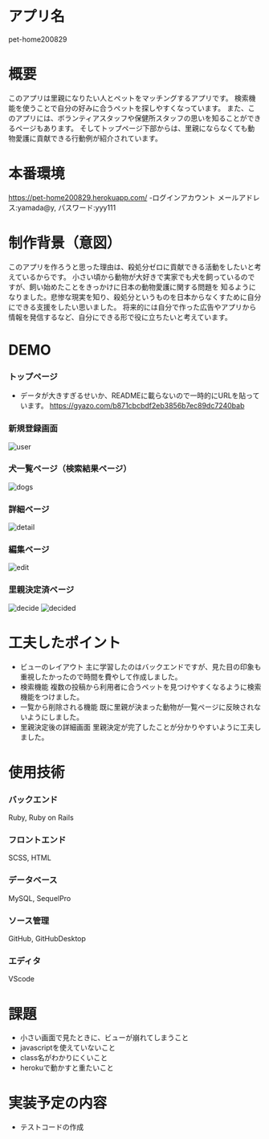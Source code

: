 # アプリ名
pet-home200829

# 概要
このアプリは里親になりたい人とペットをマッチングするアプリです。
検索機能を使うことで自分の好みに合うペットを探しやすくなっています。
また、このアプリには、ボランティアスタッフや保健所スタッフの思いを知ることができるページもあります。
そしてトップページ下部からは、里親にならなくても動物愛護に貢献できる行動例が紹介されています。

# 本番環境
https://pet-home200829.herokuapp.com/
-ログインアカウント メールアドレス:yamada@y, パスワード:yyy111

# 制作背景（意図）
このアプリを作ろうと思った理由は、殺処分ゼロに貢献できる活動をしたいと考えているからです。
小さい頃から動物が大好きで実家でも犬を飼っているのですが、飼い始めたことをきっかけに日本の動物愛護に関する問題を
知るようになりました。悲惨な現実を知り、殺処分というものを日本からなくすために自分にできる支援をしたい思いました。
将来的には自分で作った広告やアプリから情報を発信するなど、自分にできる形で役に立ちたいと考えています。

# DEMO

### トップページ
- データが大きすぎるせいか、READMEに載らないので一時的にURLを貼っています。
https://gyazo.com/b871cbcbdf2eb3856b7ec89dc7240bab

### 新規登録画面
![user](https://gyazo.com/7d260b5a4b2dcefc4b1e60ee744ad33e/raw)

### 犬一覧ページ（検索結果ページ）
![dogs](https://gyazo.com/c37e94270c7459eda87925132fe51ea5/raw)


### 詳細ページ
![detail](https://gyazo.com/de2d806f8603b2b53fb376ead4a2512c/raw)

### 編集ページ
![edit](https://gyazo.com/650f5eb62679a62fb13de7eb31bcacb9/raw)

### 里親決定済ページ
![decide](https://gyazo.com/3d7e052fc5fa5b50775464415957e864/raw)
![decided](https://gyazo.com/2280728b9340543e62e2d09e1bd0babb/raw)

# 工夫したポイント
- ビューのレイアウト
主に学習したのはバックエンドですが、見た目の印象も重視したかったので時間を費やして作成しました。
- 検索機能
複数の投稿から利用者に合うペットを見つけやすくなるように検索機能をつけました。
- 一覧から削除される機能
既に里親が決まった動物が一覧ページに反映されないようにしました。
- 里親決定後の詳細画面
里親決定が完了したことが分かりやすいように工夫しました。

# 使用技術
### バックエンド
Ruby, Ruby on Rails

### フロントエンド
SCSS, HTML

### データベース
MySQL, SequelPro

### ソース管理
GitHub, GitHubDesktop

### エディタ
VScode

# 課題
- 小さい画面で見たときに、ビューが崩れてしまうこと
- javascriptを使えていないこと
- class名がわかりにくいこと
- herokuで動かすと重たいこと

# 実装予定の内容
- テストコードの作成

